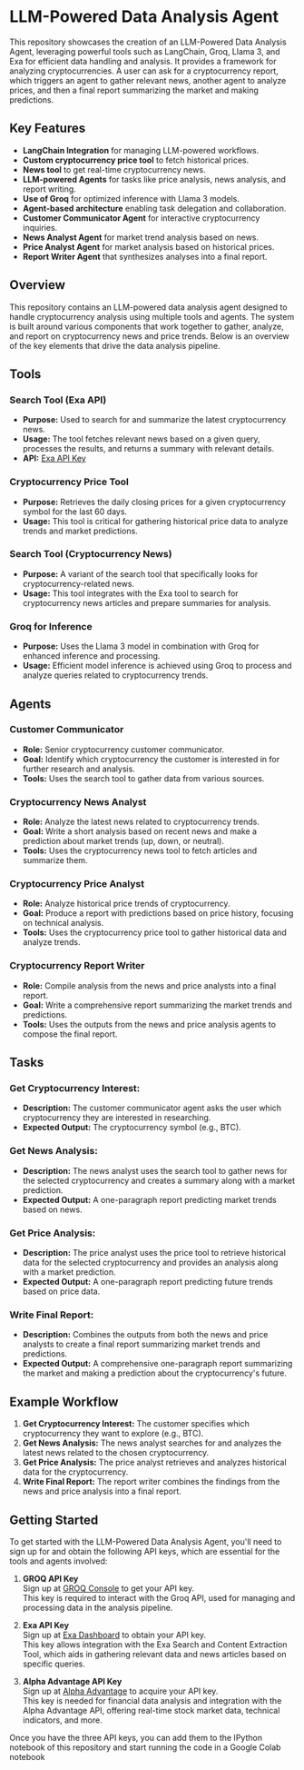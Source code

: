 # LLM-Powered Data Analysis Agent

This repository showcases the creation of an LLM-Powered Data Analysis Agent, leveraging powerful tools such as LangChain, Groq, Llama 3, and Exa for efficient data handling and analysis. It provides a framework for analyzing cryptocurrencies. A user can ask for a cryptocurrency report, which triggers an agent to gather relevant news, another agent to analyze prices, and then a final report summarizing the market and making predictions.

## Key Features

- **LangChain Integration** for managing LLM-powered workflows.
- **Custom cryptocurrency price tool** to fetch historical prices.
- **News tool** to get real-time cryptocurrency news.
- **LLM-powered Agents** for tasks like price analysis, news analysis, and report writing.
- **Use of Groq** for optimized inference with Llama 3 models.
- **Agent-based architecture** enabling task delegation and collaboration.
- **Customer Communicator Agent** for interactive cryptocurrency inquiries.
- **News Analyst Agent** for market trend analysis based on news.
- **Price Analyst Agent** for market analysis based on historical prices.
- **Report Writer Agent** that synthesizes analyses into a final report.

## Overview

This repository contains an LLM-powered data analysis agent designed to handle cryptocurrency analysis using multiple tools and agents. The system is built around various components that work together to gather, analyze, and report on cryptocurrency news and price trends. Below is an overview of the key elements that drive the data analysis pipeline.

## Tools

### Search Tool (Exa API)
- **Purpose:** Used to search for and summarize the latest cryptocurrency news.
- **Usage:** The tool fetches relevant news based on a given query, processes the results, and returns a summary with relevant details.
- **API:** [Exa API Key](https://dashboard.exa.ai/api-keys)


### Cryptocurrency Price Tool
- **Purpose:** Retrieves the daily closing prices for a given cryptocurrency symbol for the last 60 days.
- **Usage:** This tool is critical for gathering historical price data to analyze trends and market predictions.

### Search Tool (Cryptocurrency News)
- **Purpose:** A variant of the search tool that specifically looks for cryptocurrency-related news.
- **Usage:** This tool integrates with the Exa tool to search for cryptocurrency news articles and prepare summaries for analysis.

### Groq for Inference
- **Purpose:** Uses the Llama 3 model in combination with Groq for enhanced inference and processing.
- **Usage:** Efficient model inference is achieved using Groq to process and analyze queries related to cryptocurrency trends.

## Agents

### Customer Communicator
- **Role:** Senior cryptocurrency customer communicator.
- **Goal:** Identify which cryptocurrency the customer is interested in for further research and analysis.
- **Tools:** Uses the search tool to gather data from various sources.

### Cryptocurrency News Analyst
- **Role:** Analyze the latest news related to cryptocurrency trends.
- **Goal:** Write a short analysis based on recent news and make a prediction about market trends (up, down, or neutral).
- **Tools:** Uses the cryptocurrency news tool to fetch articles and summarize them.

### Cryptocurrency Price Analyst
- **Role:** Analyze historical price trends of cryptocurrency.
- **Goal:** Produce a report with predictions based on price history, focusing on technical analysis.
- **Tools:** Uses the cryptocurrency price tool to gather historical data and analyze trends.

### Cryptocurrency Report Writer
- **Role:** Compile analysis from the news and price analysts into a final report.
- **Goal:** Write a comprehensive report summarizing the market trends and predictions.
- **Tools:** Uses the outputs from the news and price analysis agents to compose the final report.

## Tasks

### Get Cryptocurrency Interest:
- **Description:** The customer communicator agent asks the user which cryptocurrency they are interested in researching.
- **Expected Output:** The cryptocurrency symbol (e.g., BTC).

### Get News Analysis:
- **Description:** The news analyst uses the search tool to gather news for the selected cryptocurrency and creates a summary along with a market prediction.
- **Expected Output:** A one-paragraph report predicting market trends based on news.

### Get Price Analysis:
- **Description:** The price analyst uses the price tool to retrieve historical data for the selected cryptocurrency and provides an analysis along with a market prediction.
- **Expected Output:** A one-paragraph report predicting future trends based on price data.

### Write Final Report:
- **Description:** Combines the outputs from both the news and price analysts to create a final report summarizing market trends and predictions.
- **Expected Output:** A comprehensive one-paragraph report summarizing the market and making a prediction about the cryptocurrency's future.

## Example Workflow

1. **Get Cryptocurrency Interest:** The customer specifies which cryptocurrency they want to explore (e.g., BTC).
2. **Get News Analysis:** The news analyst searches for and analyzes the latest news related to the chosen cryptocurrency.
3. **Get Price Analysis:** The price analyst retrieves and analyzes historical data for the cryptocurrency.
4. **Write Final Report:** The report writer combines the findings from the news and price analysis into a final report.

## Getting Started

To get started with the LLM-Powered Data Analysis Agent, you'll need to sign up for and obtain the following API keys, which are essential for the tools and agents involved:

1. **GROQ API Key**  
   Sign up at [GROQ Console](https://console.groq.com/keys) to get your API key.  
   This key is required to interact with the Groq API, used for managing and processing data in the analysis pipeline.

2. **Exa API Key**  
   Sign up at [Exa Dashboard](https://dashboard.exa.ai/api-keys) to obtain your API key.  
   This key allows integration with the Exa Search and Content Extraction Tool, which aids in gathering relevant data and news articles based on specific queries.

3. **Alpha Advantage API Key**  
   Sign up at [Alpha Advantage](https://www.alphavantage.co/support/#api-key) to acquire your API key.  
   This key is needed for financial data analysis and integration with the Alpha Advantage API, offering real-time stock market data, technical indicators, and more.

Once you have the three API keys, you can add them to the IPython notebook of this repository and start running the code in a Google Colab notebook
